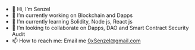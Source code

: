- 👋 Hi, I’m Senzel
- 🔭 I’m currently working on Blockchain and Dapps
- 🌱 I’m currently learning Solidity, Node js, React js
- 👯 I’m looking to collaborate on Dapps, DAO and Smart Contract Security Audit
- 📫 How to reach me: Email me 0xSenzel@gmail.com


